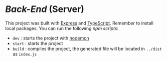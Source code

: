 # *Back-End* (Server)

This project was built with [Express](https://expressjs.com/) and [TypeScript](https://www.typescriptlang.org/). Remember to install local packages. You can run the following *npm scripts*:

- `dev`
: starts the project with [nodemon](https://nodemon.io/)
- `start`
: starts the project
- `build`
: compiles the project, the generated file will be located in `../dist` as `index.js`
